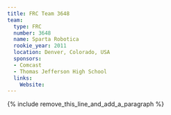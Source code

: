 ```yaml
---
title: FRC Team 3648
team:
  type: FRC
  number: 3648
  name: Sparta Robotica
  rookie_year: 2011
  location: Denver, Colorado, USA
  sponsors:
  - Comcast
  - Thomas Jefferson High School
  links:
    Website:
---
```


{% include remove_this_line_and_add_a_paragraph %}